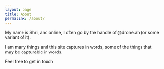 ```yaml
---
layout: page
title: About
permalink: /about/
---
```


My name is Shri, and online, I often go by the handle of @drone.ah (or some variant of it).

I am many things and this site captures in words, some of the things that may be capturable in words.

Feel free to get in touch
